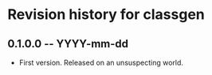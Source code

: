 # Revision history for classgen

## 0.1.0.0 -- YYYY-mm-dd

* First version. Released on an unsuspecting world.
